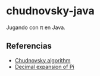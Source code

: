 # chudnovsky-java

Jugando con π en Java.

## Referencias

- [Chudnovsky algorithm](https://en.wikipedia.org/wiki/Chudnovsky_algorithm)
- [Decimal expansion of Pi](https://oeis.org/A000796/constant)
